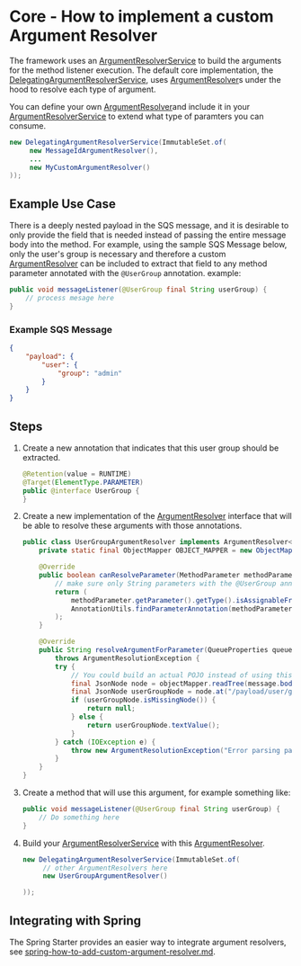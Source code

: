 # Core - How to implement a custom Argument Resolver

The framework uses an
[ArgumentResolverService](../../../api/src/main/java/com/jashmore/sqs/argument/ArgumentResolverService.java) to build
the arguments for the method listener execution. The default core implementation, the
[DelegatingArgumentResolverService](../../../core/src/main/java/com/jashmore/sqs/argument/DelegatingArgumentResolverService.java),
uses [ArgumentResolver](../../../api/src/main/java/com/jashmore/sqs/argument/ArgumentResolver.java)s under the hood to resolve
each type of argument.

You can define your own [ArgumentResolver](../../../api/src/main/java/com/jashmore/sqs/argument/ArgumentResolver.java)and include it in your
[ArgumentResolverService](../../../api/src/main/java/com/jashmore/sqs/argument/ArgumentResolverService.java) to extend what type of paramters you can consume.

```java
new DelegatingArgumentResolverService(ImmutableSet.of(
     new MessageIdArgumentResolver(),
     ...
     new MyCustomArgumentResolver()
));
```

## Example Use Case

There is a deeply nested payload in the SQS message, and it is desirable to only provide the field that is needed instead of passing the entire
message body into the method. For example, using the sample SQS Message below, only the user's group is necessary and therefore a custom
[ArgumentResolver](../../../api/src/main/java/com/jashmore/sqs/argument/ArgumentResolver.java) can be included
to extract that field to any method parameter annotated with the `@UserGroup` annotation.
example:

```java
public void messageListener(@UserGroup final String userGroup) {
    // process mesage here
}
```

### Example SQS Message

```json
{
    "payload": {
        "user": {
            "group": "admin"
        }
    }
}
```

## Steps

1.  Create a new annotation that indicates that this user group should be extracted.

    ```java
    @Retention(value = RUNTIME)
    @Target(ElementType.PARAMETER)
    public @interface UserGroup {
    }

    ```

1.  Create a new implementation of the [ArgumentResolver](../../../api/src/main/java/com/jashmore/sqs/argument/ArgumentResolver.java)
    interface that will be able to resolve these arguments with those annotations.

    ```java
    public class UserGroupArgumentResolver implements ArgumentResolver<String> {
        private static final ObjectMapper OBJECT_MAPPER = new ObjectMapper();

        @Override
        public boolean canResolveParameter(MethodParameter methodParameter) {
            // make sure only String parameters with the @UserGroup annotations are resolved using this
            return (
                methodParameter.getParameter().getType().isAssignableFrom(String.class) &&
                AnnotationUtils.findParameterAnnotation(methodParameter, UserGroup.class).isPresent()
            );
        }

        @Override
        public String resolveArgumentForParameter(QueueProperties queueProperties, MethodParameter methodParameter, Message message)
            throws ArgumentResolutionException {
            try {
                // You could build an actual POJO instead of using this JsonNode
                final JsonNode node = objectMapper.readTree(message.body());
                final JsonNode userGroupNode = node.at("/payload/user/group");
                if (userGroupNode.isMissingNode()) {
                    return null;
                } else {
                    return userGroupNode.textValue();
                }
            } catch (IOException e) {
                throw new ArgumentResolutionException("Error parsing payload", e);
            }
        }
    }

    ```

1.  Create a method that will use this argument, for example something like:

    ```java
    public void messageListener(@UserGroup final String userGroup) {
        // Do something here
    }
    ```

1.  Build your [ArgumentResolverService](../../../api/src/main/java/com/jashmore/sqs/argument/ArgumentResolverService.java) with
    this [ArgumentResolver](../../../api/src/main/java/com/jashmore/sqs/argument/ArgumentResolver.java).

    ```java
    new DelegatingArgumentResolverService(ImmutableSet.of(
         // other ArgumentResolvers here
         new UserGroupArgumentResolver()

    ));
    ```

## Integrating with Spring

The Spring Starter provides an easier way to integrate argument resolvers, see
[spring-how-to-add-custom-argument-resolver.md](../spring/spring-how-to-add-custom-argument-resolver.md).

